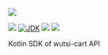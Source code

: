 [![](https://github.com/wutsi/wutsi-cart-sdk-kotlin/actions/workflows/master.yml/badge.svg)](https://github.com/wutsi/wutsi-cart-sdk-kotlin/actions/workflows/master.yml)

![](https://img.shields.io/github/v/tag/wutsi/wutsi-cart-sdk-kotlin)
[![JDK](https://img.shields.io/badge/jdk-11-brightgreen.svg)](https://jdk.java.net/11/)
[![](https://img.shields.io/badge/maven-3.6-brightgreen.svg)](https://maven.apache.org/download.cgi)
![](https://img.shields.io/badge/language-kotlin-blue.svg)

Kotlin SDK of wutsi-cart API

